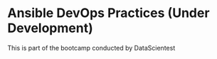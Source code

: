 # Ansible DevOps Practices (Under Development)

This is part of the bootcamp conducted by DataScientest
